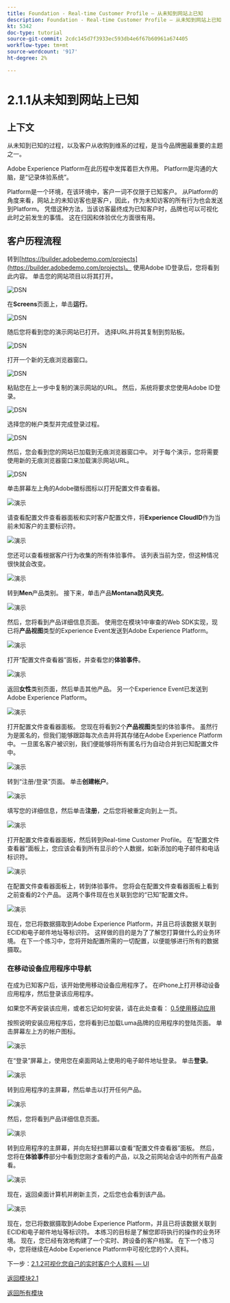 ```yaml
---
title: Foundation - Real-time Customer Profile — 从未知到网站上已知
description: Foundation - Real-time Customer Profile — 从未知到网站上已知
kt: 5342
doc-type: tutorial
source-git-commit: 2cdc145d7f3933ec593db4e6f67b60961a674405
workflow-type: tm+mt
source-wordcount: '917'
ht-degree: 2%

---
```


# 2.1.1从未知到网站上已知

## 上下文

从未知到已知的过程，以及客户从收购到维系的过程，是当今品牌圈最重要的主题之一。

Adobe Experience Platform在此历程中发挥着巨大作用。 Platform是沟通的大脑，是“记录体验系统”。

Platform是一个环境，在该环境中，客户一词不仅限于已知客户。 从Platform的角度来看，网站上的未知访客也是客户，因此，作为未知访客的所有行为也会发送到Platform。 凭借这种方法，当该访客最终成为已知客户时，品牌也可以可视化此时之前发生的事情。 这在归因和体验优化方面很有用。

## 客户历程流程

转到[https://builder.adobedemo.com/projects](https://builder.adobedemo.com/projects)。 使用Adobe ID登录后，您将看到此内容。 单击您的网站项目以将其打开。

![DSN](../../gettingstarted/gettingstarted/images/web8.png)

在&#x200B;**Screens**&#x200B;页面上，单击&#x200B;**运行**。

![DSN](../../gettingstarted/gettingstarted/images/web2.png)

随后您将看到您的演示网站已打开。 选择URL并将其复制到剪贴板。

![DSN](../../gettingstarted/gettingstarted/images/web3.png)

打开一个新的无痕浏览器窗口。

![DSN](../../gettingstarted/gettingstarted/images/web4.png)

粘贴您在上一步中复制的演示网站的URL。 然后，系统将要求您使用Adobe ID登录。

![DSN](../../gettingstarted/gettingstarted/images/web5.png)

选择您的帐户类型并完成登录过程。

![DSN](../../gettingstarted/gettingstarted/images/web6.png)

然后，您会看到您的网站已加载到无痕浏览器窗口中。 对于每个演示，您将需要使用新的无痕浏览器窗口来加载演示网站URL。

![DSN](../../gettingstarted/gettingstarted/images/web7.png)

单击屏幕左上角的Adobe徽标图标以打开配置文件查看器。

![演示](../../datacollection/module1.2/images/pv1.png)

请查看配置文件查看器面板和实时客户配置文件，将&#x200B;**Experience CloudID**&#x200B;作为当前未知客户的主要标识符。

![演示](../../datacollection/module1.2/images/pv2.png)

您还可以查看根据客户行为收集的所有体验事件。 该列表当前为空，但这种情况很快就会改变。

![演示](../../datacollection/module1.2/images/pv3.png)

转到&#x200B;**Men**&#x200B;产品类别。 接下来，单击产品&#x200B;**Montana防风夹克**。

![演示](../../datacollection/module1.2/images/pv4.png)

然后，您将看到产品详细信息页面。 使用您在模块1中审查的Web SDK实现，现已将&#x200B;**产品视图**&#x200B;类型的Experience Event发送到Adobe Experience Platform。

![演示](../../datacollection/module1.2/images/pv5.png)

打开“配置文件查看器”面板，并查看您的&#x200B;**体验事件**。

![演示](../../datacollection/module1.2/images/pv6.png)

返回&#x200B;**女性**&#x200B;类别页面，然后单击其他产品。 另一个Experience Event已发送到Adobe Experience Platform。

![演示](../../datacollection/module1.2/images/pv7.png)

打开配置文件查看器面板。 您现在将看到2个&#x200B;**产品视图**&#x200B;类型的体验事件。 虽然行为是匿名的，但我们能够跟踪每次点击并将其存储在Adobe Experience Platform中。 一旦匿名客户被识别，我们便能够将所有匿名行为自动合并到已知配置文件中。

![演示](../../datacollection/module1.2/images/pv8.png)

转到“注册/登录”页面。 单击&#x200B;**创建帐户**。

![演示](../../datacollection/module1.2/images/pv9.png)

填写您的详细信息，然后单击&#x200B;**注册**，之后您将被重定向到上一页。

![演示](../../datacollection/module1.2/images/pv10.png)

打开配置文件查看器面板，然后转到Real-time Customer Profile。 在“配置文件查看器”面板上，您应该会看到所有显示的个人数据，如新添加的电子邮件和电话标识符。

![演示](../../datacollection/module1.2/images/pv11.png)

在配置文件查看器面板上，转到体验事件。 您将会在配置文件查看器面板上看到之前查看的2个产品。 这两个事件现在也关联到您的“已知”配置文件。

![演示](../../datacollection/module1.2/images/pv12.png)

现在，您已将数据摄取到Adobe Experience Platform，并且已将该数据关联到ECID和电子邮件地址等标识符。 这样做的目的是为了了解您打算做什么的业务环境。 在下一个练习中，您将开始配置所需的一切配置，以便能够进行所有的数据摄取。

### 在移动设备应用程序中导航

在成为已知客户后，该开始使用移动设备应用程序了。 在iPhone上打开移动设备应用程序，然后登录该应用程序。

如果您不再安装该应用，或者忘记如何安装，请在此处查看： [0.5使用移动应用](../../gettingstarted/gettingstarted/ex5.md)

按照说明安装应用程序后，您将看到已加载Luma品牌的应用程序的登陆页面。 单击屏幕左上方的帐户图标。

![演示](./images/app_hp.png)

在“登录”屏幕上，使用您在桌面网站上使用的电子邮件地址登录。 单击&#x200B;**登录**。

![演示](./images/app_acc.png)

转到应用程序的主屏幕，然后单击以打开任何产品。

![演示](./images/app_hp.png)

然后，您将看到产品详细信息页面。

![演示](./images/app_carst.png)

转到应用程序的主屏幕，并向左轻扫屏幕以查看“配置文件查看器”面板。 然后，您将在&#x200B;**体验事件**&#x200B;部分中看到您刚才查看的产品，以及之前网站会话中的所有产品查看。

![演示](./images/app_after_carst.png)

现在，返回桌面计算机并刷新主页，之后您也会看到该产品。

![演示](./images/lb_x_aftermobile.png)

现在，您已将数据摄取到Adobe Experience Platform，并且已将该数据关联到ECID和电子邮件地址等标识符。 本练习的目标是了解您即将执行的操作的业务环境。 现在，您已经有效地构建了一个实时、跨设备的客户档案。 在下一个练习中，您将继续在Adobe Experience Platform中可视化您的个人资料。

下一步：[2.1.2可视化您自己的实时客户个人资料 — UI](./ex2.md)

[返回模块2.1](./real-time-customer-profile.md)

[返回所有模块](../../../overview.md)

